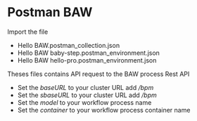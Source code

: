 # Postman BAW

Import the file 
* Hello BAW.postman_collection.json
* Hello BAW baby-step.postman_environment.json
* Hello BAW hello-pro.postman_environment.json

Theses files contains API request to the BAW process Rest API

* Set the *baseURL* to your cluster URL  add */bpm*
* Set the *sbaseURL* to your cluster URL add */bpm*
* Set the *model* to your workflow process name 
* Set the *container* to your workflow process container name

